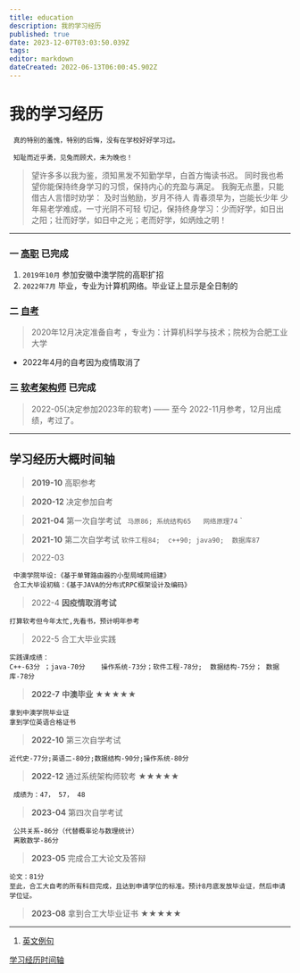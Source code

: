 ```yaml
---
title: education
description: 我的学习经历
published: true
date: 2023-12-07T03:03:50.039Z
tags: 
editor: markdown
dateCreated: 2022-06-13T06:00:45.902Z
---
```


# 我的学习经历
 
     真的特别的羞愧，特别的后悔，没有在学校好好学习过。
     
     知耻而近乎勇，见兔而顾犬，未为晚也！
     
 > 望许多多以我为鉴，须知黑发不知勤学早，白首方悔读书迟。 
 > 同时我也希望你能保持终身学习的习惯，保持内心的充盈与满足。
 > 我胸无点墨，只能借古人言惜时劝学：
 > 及时当勉励，岁月不待人
 > 青春须早为，岂能长少年
 > 少年易老学难成，一寸光阴不可轻
 > 切记，保持终身学习：少而好学，如日出之阳；壮而好学，如日中之光；老而好学，如炳烛之明！
 
 

---
 ### 一 [高职](/personal/education/college)  已完成  
 
   1. `2019年10月` 参加安徽中澳学院的高职扩招
   2. `2022年7月` 毕业，专业为计算机网络。毕业证上显示是全日制的
  
 ### 二 [自考](/personal/education/self-taught)
  >  2020年12月决定准备自考 ，专业为：计算机科学与技术；院校为合肥工业大学
  - 2022年4月的自考因为疫情取消了

 ### 三 [软考架构师](/personal/education/software-exam) 已完成
  > 2022-05(决定参加2023年的软考) —— 至今
  > 2022-11月参考，12月出成绩，考过了。


---

## 学习经历大概时间轴

> **2019-10**  高职参考

> **2020-12** 决定参加自考

> **2021-04** 第一次自学考试
`
 马原86; 系统结构65   网络原理74`
`

> **2021-10**  第二次自学考试 
`
 软件工程84;  c++90; java90;  数据库87
`

> 2022-03
```
 中澳学院毕设:《基于单臂路由器的小型局域网组建》         
 合工大毕设初稿：《基于JAVA的分布式RPC框架设计及编码》
```
 > 2022-4 **因疫情取消考试**
 ```
 打算软考但今年太忙,先看书，预计明年参考
 ```
> 2022-5 合工大毕业实践
```
实践课成绩：
C++-63分 ；java-70分    操作系统-73分；软件工程-78分;  数据结构-75分； 数据库-78分
```
> **2022-7**  **中澳毕业**  ★★★★★
```
拿到中澳学院毕业证
拿到学位英语合格证书
```
> **2022-10** 第三次自学考试
```
近代史-77分;英语二-80分;数据结构-90分;操作系统-80分
```
> **2022-12** 通过系统架构师软考 ★★★★★
```
 成绩为：47， 57， 48
```
> **2023-04** 第四次自学考试
```
 公共关系-86分（代替概率论与数理统计）
 离散数学-86分
```
> **2023-05** 完成合工大论文及答辩  
```
论文：81分
至此，合工大自考的所有科目完成，且达到申请学位的标准。预计8月底发放毕业证，然后申请学位证。
```
> **2023-08** 拿到合工大毕业证书  ★★★★★ 
 
 ----
 
 1.  [英文例句](/personal/education/english-sentence)
 
 

[学习经历时间轴](/personal/education/timeline)